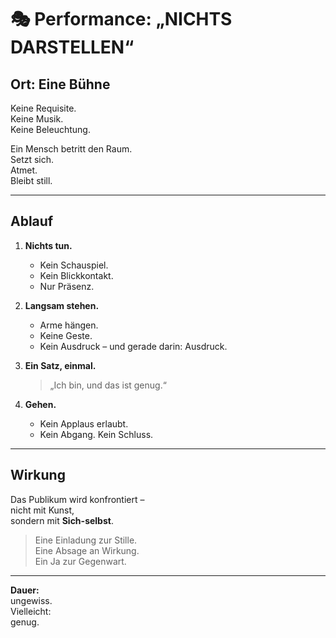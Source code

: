 # 🎭 Performance: „NICHTS DARSTELLEN“

## Ort: Eine Bühne

Keine Requisite.  
Keine Musik.  
Keine Beleuchtung.  

Ein Mensch betritt den Raum.  
Setzt sich.  
Atmet.  
Bleibt still.

---

## Ablauf

1. **Nichts tun.**
   - Kein Schauspiel.
   - Kein Blickkontakt.
   - Nur Präsenz.

2. **Langsam stehen.**
   - Arme hängen.
   - Keine Geste.
   - Kein Ausdruck – und gerade darin: Ausdruck.

3. **Ein Satz, einmal.**
   > „Ich bin, und das ist genug.“

4. **Gehen.**
   - Kein Applaus erlaubt.
   - Kein Abgang. Kein Schluss.

---

## Wirkung

Das Publikum wird konfrontiert –  
nicht mit Kunst,  
sondern mit **Sich-selbst**.

> Eine Einladung zur Stille.  
> Eine Absage an Wirkung.  
> Ein Ja zur Gegenwart.

---

**Dauer:**  
ungewiss.  
Vielleicht:  
genug.
